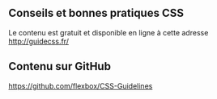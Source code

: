 ## Conseils et bonnes pratiques CSS

Le contenu est gratuit et disponible en ligne à cette adresse http://guidecss.fr/

## Contenu sur GitHub

https://github.com/flexbox/CSS-Guidelines
